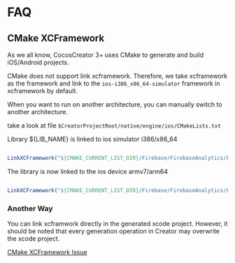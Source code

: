 <h1>FAQ</h1>

## CMake XCFramework

As we all know, CocosCreator 3+ uses CMake to generate and build iOS/Android projects.

CMake does not support link xcframework. Therefore, we take xcframework as the framework and link to the `ios-i386_x86_64-simulator` framework in xcframework by default.


When you want to run on another architecture, you can manually switch to another architecture.

take a look at file `$CreatorProjectRoot/native/engine/ios/CMakeLists.txt`

Library ${LIB_NAME} is linked to ios simulator i386/x86_64
```CMake

LinkXCFramework("${CMAKE_CURRENT_LIST_DIR}/Firebase/FirebaseAnalytics/FirebaseCore.xcframework" ios-i386_x86_64-simulator ${LIB_NAME})

```

The library is now linked to the ios device armv7/arm64
```CMake

LinkXCFramework("${CMAKE_CURRENT_LIST_DIR}/Firebase/FirebaseAnalytics/FirebaseCore.xcframework" ios-armv7_arm64 ${LIB_NAME})

```

### Another Way

You can link xcframwork directly in the generated xcode project.
However, it should be noted that every generation operation in Creator may overwrite the xcode project.


[CMake XCFramework Issue](https://gitlab.kitware.com/cmake/cmake/-/issues/21752)

